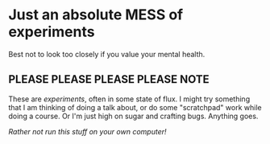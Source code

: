# Just an absolute MESS of experiments

Best not to look too closely if you value your mental health.

## PLEASE PLEASE PLEASE PLEASE NOTE

These are _experiments_, often in some state of flux. I might
try something that I am thinking of doing a talk about, or do
some "scratchpad" work while doing a course. Or I'm just high
on sugar and crafting bugs. Anything goes.

*Rather not run this stuff on your own computer!*

